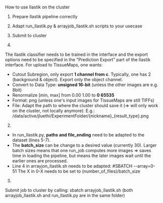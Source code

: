 How to use Ilastik on the cluster

1) Prepare Ilastik pipeline correctly
2) Adapt run_Ilastik.py & arrayjob_Ilastik.sh scripts to your usecase
3) Submit to cluster

1)
The Ilastik classifier needs to be trained in the interface and the export options need to be specified in the "Prediction Export" part of the Ilastik interface. For upload to TissueMaps, one wants:
- Cutout Subregion, only export **1 channel from c**. Typically, one has 2 (background & object). Export only the object channel.
- Convert to Data Type: **unsigned 16-bit** (unless the other images are e.g. 8bit)
- Renormalize [min, max] from 0.00 1.00 to **0 65535**
- Format: png (unless one's input images for TissueMaps are still TIFFs)
- File: Adapt the path to where the cluster should save it (=> will only work on the cluster, not locally anymore). E.g.: /data/active/jluethi/ExperimentFolder/{nickname}_{result_type}.png

2)
- In run_Ilastik.py, **paths and file_ending** need to be adapted to the dataset (lines 5-7). 
- The **batch_size** can be change to a desired value (currently 30). Larger batch sizes means that one run_job computes more images => saves time in loading the pipeline, but means the later images wait until the earlier ones are processed.
- Line 4 in arrayjon_Ilastik.sh needs to be adapted:
	#SBATCH --array=0-51
	The X in 0-X needs to be set to (number_of_files)/batch_size
	
3)
Submit job to cluster by calling:
sbatch arrayjob_Ilastik.sh
(both arrayjob_Ilastik.sh and run_Ilastik.py are in the same folder)
